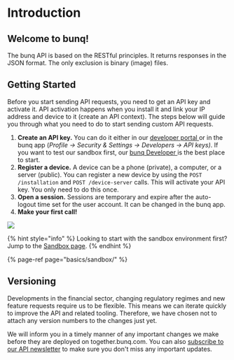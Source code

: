 # Introduction

## Welcome to bunq!

The bunq API is based on the RESTful principles. It returns responses in the JSON format. The only exclusion is binary \(image\) files.

## Getting Started

Before you start sending API requests, you need to get an API key and activate it. API activation happens when you install it and link your IP address and device to it \(create an API context\). The steps below will guide you through what you need to do to start sending custom API requests.

1. **Create an API key.** You can do it either in our [developer portal ](https://developer.bunq.com)or in the bunq app \(_Profile → Security & Settings → Developers → API keys\)_. If you want to test our sandbox first, our [bunq Developer ](https://developer.bunq.com)is the best place to start.
2. **Register a device.** A device can be a phone \(private\), a computer, or a server \(public\). You can register a new device by using the `POST /installation` and `POST /device-server` calls. This will activate your API key. You only need to do this once.
3. **Open a session.** Sessions are temporary and expire after the auto-logout time set for the user account. It can be changed in the bunq app.
4. **Make your first call!**

![](.gitbook/assets/api-context.jpg)

{% hint style="info" %}
Looking to start with the sandbox environment first? Jump to the [Sandbox page](https://beta.doc.bunq.com/basics/sandbox).
{% endhint %}

{% page-ref page="basics/sandbox/" %}

## Versioning

Developments in the financial sector, changing regulatory regimes and new feature requests require us to be flexible. This means we can iterate quickly to improve the API and related tooling. Therefore, we have chosen not to attach any version numbers to the changes just yet. 

We will inform you in a timely manner of any important changes we make before they are deployed on together.bunq.com. You can also [subscribe to our API newsletter](https://bunq.us8.list-manage.com/subscribe?u=c00d0d6daea4e1cf7c863d52e&id=b08680cdc7) to make sure you don't miss any important updates. 


